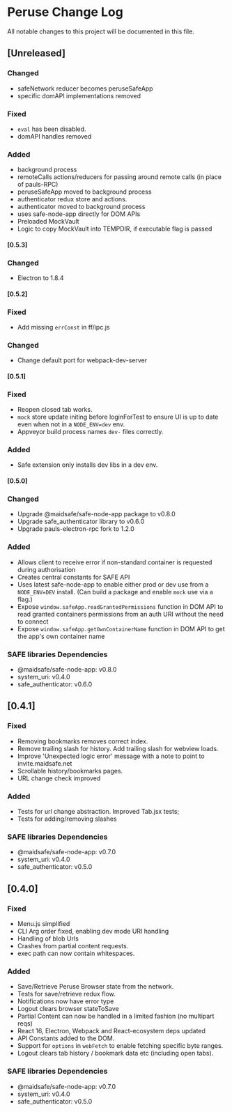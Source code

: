 # Peruse Change Log
All notable changes to this project will be documented in this file.

## [Unreleased]
### Changed
- safeNetwork reducer becomes peruseSafeApp
- specific domAPI implementations removed

### Fixed
- `eval` has been disabled.
- domAPI handles removed

### Added
- background process
- remoteCalls actions/reducers for passing around remote calls (in place of pauls-RPC)
- peruseSafeApp moved to background process
- authenticator redux store and actions.
- authenticator moved to background process
- uses safe-node-app directly for DOM APIs
- Preloaded MockVault
- Logic to copy MockVault into TEMPDIR, if executable flag is passed

#### [0.5.3]
### Changed 
- Electron to 1.8.4

#### [0.5.2]
### Fixed 
- Add missing `errConst` in ff/ipc.js
### Changed
- Change default port for webpack-dev-server

#### [0.5.1]
### Fixed 
- Reopen closed tab works.
- `mock` store update initing before loginForTest to ensure UI is up to date even when not in a `NODE_ENV=dev` env.
- Appveyor build process names `dev-` files correctly.

### Added 
- Safe extension only installs dev libs in a dev env.

#### [0.5.0]
### Changed
- Upgrade @maidsafe/safe-node-app package to v0.8.0
- Upgrade safe_authenticator library to v0.6.0
- Upgrade pauls-electron-rpc fork to 1.2.0

### Added
- Allows client to receive error if non-standard container is requested during authorisation
- Creates central constants for SAFE API
- Uses latest safe-node-app to enable either prod or dev use from a `NODE_ENV=DEV` install. (Can build a package and enable `mock` use via a flag.)
- Expose `window.safeApp.readGrantedPermissions` function in DOM API to read granted containers permissions from an auth URI without the need to connect
- Expose `window.safeApp.getOwnContainerName` function in DOM API to get the app's own container name

### SAFE libraries Dependencies
- @maidsafe/safe-node-app: v0.8.0
- system_uri: v0.4.0
- safe_authenticator: v0.6.0

## [0.4.1]
### Fixed
- Removing bookmarks removes correct index.
- Remove trailing slash for history. Add trailing slash for webview loads.
- Improve 'Unexpected logic error' message with a note to point to invite.maidsafe.net
- Scrollable history/bookmarks pages.
- URL change check improved

### Added
- Tests for url change abstraction. Improved Tab.jsx tests;
- Tests for adding/removing slashes

### SAFE libraries Dependencies
- @maidsafe/safe-node-app: v0.7.0
- system_uri: v0.4.0
- safe_authenticator: v0.5.0

## [0.4.0]
### Fixed
- Menu.js simplified
- CLI Arg order fixed, enabling dev mode URI handling
- Handling of blob Urls
- Crashes from partial content requests.
- exec path can now contain whitespaces.

### Added
- Save/Retrieve Peruse Browser state from the network.
- Tests for save/retrieve redux flow.
- Notifications now have error type
- Logout clears browser stateToSave
- Partial Content can now be handled in a limited fashion (no multipart reqs)
- React 16, Electron, Webpack and React-ecosystem deps updated
- API Constants added to the DOM.
- Support for `options` in `webFetch` to enable fetching specific byte ranges.
- Logout clears tab history / bookmark data etc (including open tabs).

### SAFE libraries Dependencies
- @maidsafe/safe-node-app: v0.7.0
- system_uri: v0.4.0
- safe_authenticator: v0.5.0
